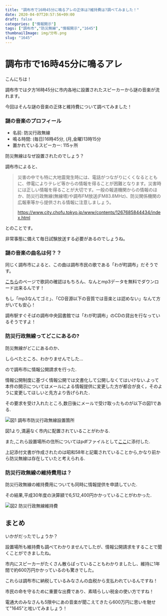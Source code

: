 ```yaml
---
title: "調布市で16時45分に鳴るアレの正体は?維持費は?調べてみました！"
date: 2020-04-07T20:57:56+09:00
draft: false
categories: ["情報開示"]
tags: ["調布市","防災無線","情報開示","1645"]
thumbnailImage: img/分布.png
slug: "1645"
---
```

# 調布市で16時45分に鳴るアレ

こんにちは！

調布市では夕方16時45分に市内各地に設置されたスピーカーから謎の音楽が流れます。

今回はそんな謎の音楽の正体と維持費について調べてみました！
<!--more-->

### 謎の音楽のプロフィール

- 名前: 防災行政無線
- 鳴る時間: (毎日)16時45分, (月,金曜)13時15分
- 置かれているスピーカー: 115ヶ所

防災無線はなぜ設置されたのでしょう？

調布市によると、

> 災害の中でも特に大地震発生時には、電話がつながりにくくなるとともに、停電によりテレビ等からの情報を得ることが困難となります。災害時には正しい情報を得ることが大切です。一般の報道機関からの情報のほか、防災行政無線(無線塔)や調布FM放送(FM83.8MHz)、防災関係機関の広報車等から提供される情報に注意しましょう。
> 
> https://www.city.chofu.tokyo.jp/www/contents/1267685844434/index.html

とのことです。

非常事態に備えて毎日試験放送する必要があるのでしょうね。


### 謎の音楽の曲名は何？？
同じく調布市によると、この曲は調布市民の歌である「わが町調布」だそうです。

[こちら](https://www.city.chofu.tokyo.jp/www/contents/1450671006552/index.html)のページで歌詞の確認はもちろん、なんとmp3データを無料でダウンロード出来るんです！

もし「mp3なんてゴミ」、「CD音源以下の音質では音楽とは認めない」なんて方がいても安心！

調布駅すぐそばの調布中央図書館では「わが町調布」のCDの貸出を行なっているそうですよ！

### 防災行政無線ってどこにあるの?

防災無線がどこにあるのか、

しらべたところ、わかりませんでした...


ので調布市に情報公開請求を行った.

情報公開制度に基づく情報公開では文書化して公開しなくてはいけない.よって本件の開示についてはメールによる情報提供に変更した方が都合が良く，そのように変更してほしいと先方より告げられた．

その要求を受け入れたところ,数日後にメールで受け取ったものが以下の図1である.

![図1 調布市防災行政無線設置箇所](/img/分布.png)

図1より,満遍なく市内に配置されていることがわかる.


また,これら設置場所の住所についてはpdfファイルとして[ここ](/pdf/住所.pdf)に添付した.


上記添付文書が作成されたのは昭和58年と記載されていることから,かなり前から防災無線は存在していたと考えられる.

### 防災行政無線の維持費用は？

防災行政無線の維持費用についても同時に情報提供を申請していた.

その結果,平成30年度の決算額で6,512,400円かかっていることがわかった.

![図2 防災行政無線維持費](/img/金額.jpg)

## まとめ
いかがだったでしょうか？

設置場所も維持費も調べてわかりませんでしたが、情報公開請求をすることで聞くことができましたね。

市内にスピーカーがたくさん散らばっていることもわかりましたし、維持に1年間で約600万円かかっているのも驚きでした。

これらは調布市に納税しているみなさんの血税から支払われているんですね！

市民の命を守るために重要な出費であり、素晴らしい税金の使い方ですね！

電通大のみなさんも5限中にあの音楽が聞こえてきたら600万円に思いを馳せて"1645"と呟いてみましょう！





